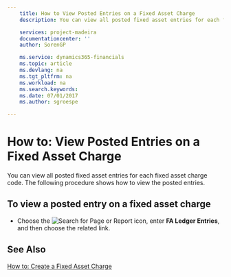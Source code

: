 ```yaml
---
    title: How to View Posted Entries on a Fixed Asset Charge
    description: You can view all posted fixed asset entries for each fixed asset charge code. The following procedure shows how to view the posted entries.

    services: project-madeira 
    documentationcenter: ''
    author: SorenGP

    ms.service: dynamics365-financials
    ms.topic: article
    ms.devlang: na
    ms.tgt_pltfrm: na
    ms.workload: na
    ms.search.keywords:
    ms.date: 07/01/2017
    ms.author: sgroespe

---
```

# How to: View Posted Entries on a Fixed Asset Charge
You can view all posted fixed asset entries for each fixed asset charge code. The following procedure shows how to view the posted entries.  

## To view a posted entry on a fixed asset charge  

- Choose the ![Search for Page or Report](../../media/ui-search/search_small.png "Search for Page or Report icon") icon, enter **FA Ledger Entries**, and then choose the related link.  

## See Also  
[How to: Create a Fixed Asset Charge](how-to-create-a-fixed-asset-charge.md)   
